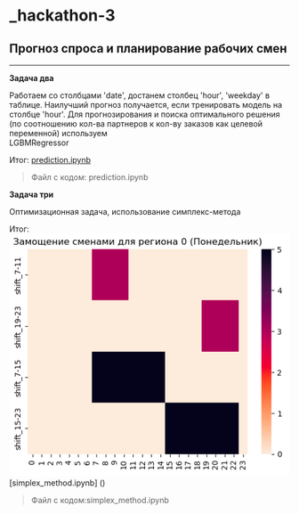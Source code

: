# _hackathon-3
## Прогноз спроса и планирование рабочих смен
---
__Задача два__ 

Работаем со столбцами 'date', достанем столбец 'hour', 'weekday' в таблице. Наилучший прогноз получается, если тренировать модель на столбце 'hour'. Для прогнозирования и поиска оптимального решения (по соотношению кол-ва партнеров к кол-ву заказов как целевой переменной) используем     
    LGBMRegressor 
    
Итог: [prediction.ipynb](https://github.com/m-bryn/_hackathon-3/blob/main/prediction.ipynb)
>Файл с кодом: prediction.ipynb



__Задача три__

Оптимизационная задача, использование симплекс-метода

Итог: ![Замощение сменами для региона 0 (Понедельник)](https://github.com/m-bryn/_hackathon-3/raw/main/imagine.png)
[simplex_method.ipynb]
()
>Файл с кодом:simplex_method.ipynb
